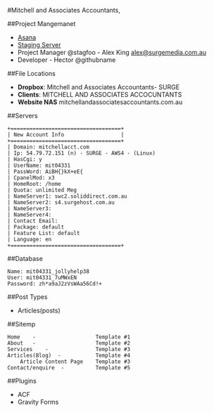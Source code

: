 #Mitchell and Associates Accountants,

##Project Mangemanet

- [Asana](https://app.asana.com/0/51342654056201/51342654821916)
- [Staging Server](http://54.79.72.151/~mit04331/)
- Project Manager @stagfoo - Alex King alex@surgemedia.com.au
- Developer - Hector @githubname

##File Locations
- **Dropbox**: 		Mitchell and Associates Accountants- SURGE
- **Clients**: 		MITCHELL AND ASSOCIATES ACCOCUNTANTS
- **Website NAS**   mitchellandassociatesaccountants.com.au

##Servers

```
+===================================+
| New Account Info                  |
+===================================+
| Domain: mitchellacct.com
| Ip: 54.79.72.151 (n) - SURGE - AWS4 - (Linux)
| HasCgi: y
| UserName: mit04331
| PassWord: AiBH{}kX+eE{
| CpanelMod: x3
| HomeRoot: /home
| Quota: unlimited Meg
| NameServer1: swc2.soliddirect.com.au
| NameServer2: s4.surgehost.com.au
| NameServer3: 
| NameServer4: 
| Contact Email: 
| Package: default
| Feature List: default
| Language: en
+===================================+
```
##Database
```
Name: mit04331_jollyhelp38
User: mit04331_7uMWxEN
Password: zh*a9aJ2zVsWAa56Cd!+
```

##Post Types
- Articles(posts)


##Sitemp
```
Home	- 				  	Template #1
About	- 				  	Template #2
Services	- 			  	Template #3
Articles(Blog)	- 		  	Template #4
	Article Content Page	Template #3
Contact/enquire	 - 		  	Template #5
```


##Plugins
- ACF
- Gravity Forms